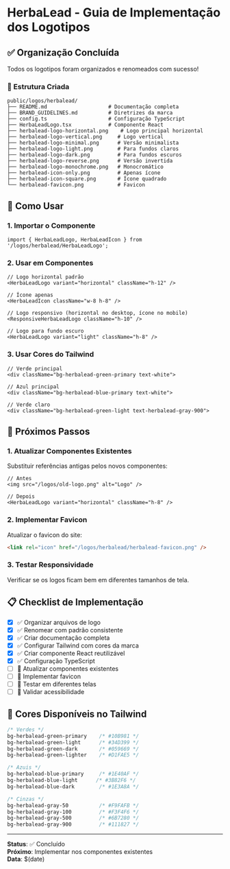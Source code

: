 # HerbaLead - Guia de Implementação dos Logotipos

## ✅ Organização Concluída

Todos os logotipos foram organizados e renomeados com sucesso! 

### 📁 Estrutura Criada
```
public/logos/herbalead/
├── README.md                    # Documentação completa
├── BRAND_GUIDELINES.md          # Diretrizes da marca
├── config.ts                    # Configuração TypeScript
├── HerbaLeadLogo.tsx            # Componente React
├── herbalead-logo-horizontal.png    # Logo principal horizontal
├── herbalead-logo-vertical.png     # Logo vertical
├── herbalead-logo-minimal.png      # Versão minimalista
├── herbalead-logo-light.png        # Para fundos claros
├── herbalead-logo-dark.png         # Para fundos escuros
├── herbalead-logo-reverse.png      # Versão invertida
├── herbalead-logo-monochrome.png   # Monocromático
├── herbalead-icon-only.png         # Apenas ícone
├── herbalead-icon-square.png       # Ícone quadrado
└── herbalead-favicon.png           # Favicon
```

## 🚀 Como Usar

### 1. Importar o Componente
```tsx
import { HerbaLeadLogo, HerbaLeadIcon } from '/logos/herbalead/HerbaLeadLogo';
```

### 2. Usar em Componentes
```tsx
// Logo horizontal padrão
<HerbaLeadLogo variant="horizontal" className="h-12" />

// Ícone apenas
<HerbaLeadIcon className="w-8 h-8" />

// Logo responsivo (horizontal no desktop, ícone no mobile)
<ResponsiveHerbaLeadLogo className="h-10" />

// Logo para fundo escuro
<HerbaLeadLogo variant="light" className="h-8" />
```

### 3. Usar Cores do Tailwind
```tsx
// Verde principal
<div className="bg-herbalead-green-primary text-white">

// Azul principal  
<div className="bg-herbalead-blue-primary text-white">

// Verde claro
<div className="bg-herbalead-green-light text-herbalead-gray-900">
```

## 🔄 Próximos Passos

### 1. Atualizar Componentes Existentes
Substituir referências antigas pelos novos componentes:

```tsx
// Antes
<img src="/logos/old-logo.png" alt="Logo" />

// Depois  
<HerbaLeadLogo variant="horizontal" className="h-8" />
```

### 2. Implementar Favicon
Atualizar o favicon do site:
```html
<link rel="icon" href="/logos/herbalead/herbalead-favicon.png" />
```

### 3. Testar Responsividade
Verificar se os logos ficam bem em diferentes tamanhos de tela.

## 📋 Checklist de Implementação

- [x] ✅ Organizar arquivos de logo
- [x] ✅ Renomear com padrão consistente  
- [x] ✅ Criar documentação completa
- [x] ✅ Configurar Tailwind com cores da marca
- [x] ✅ Criar componente React reutilizável
- [x] ✅ Configuração TypeScript
- [ ] 🔄 Atualizar componentes existentes
- [ ] 🔄 Implementar favicon
- [ ] 🔄 Testar em diferentes telas
- [ ] 🔄 Validar acessibilidade

## 🎨 Cores Disponíveis no Tailwind

```css
/* Verdes */
bg-herbalead-green-primary    /* #10B981 */
bg-herbalead-green-light      /* #34D399 */
bg-herbalead-green-dark       /* #059669 */
bg-herbalead-green-lighter    /* #D1FAE5 */

/* Azuis */
bg-herbalead-blue-primary     /* #1E40AF */
bg-herbalead-blue-light      /* #3B82F6 */
bg-herbalead-blue-dark        /* #1E3A8A */

/* Cinzas */
bg-herbalead-gray-50          /* #F9FAFB */
bg-herbalead-gray-100         /* #F3F4F6 */
bg-herbalead-gray-500         /* #6B7280 */
bg-herbalead-gray-900         /* #111827 */
```

---

**Status**: ✅ Concluído  
**Próximo**: Implementar nos componentes existentes  
**Data**: $(date)



























